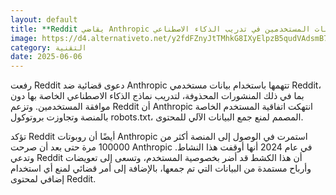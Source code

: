 ```yaml
---
layout: default
title: **Reddit يقاضي Anthropic لاستخدام بيانات المستخدمين في تدريب الذكاء الاصطناعي**
image: https://d4.alternativeto.net/y2fdFZnyJtTMhkG8IXyElpzB5qudVAdsmB7QRkx377A/rs:fill:1520:760:0/g:ce:0:0/YWJzOi8vZGlzdC9jb250ZW50LzE3NDkxNjUyMjA1MDcucG5n.png
category: التقنية
date: 2025-06-06
---
```


رفعت Reddit دعوى قضائية ضد Anthropic تتهمها باستخدام بيانات مستخدمي Reddit، بما في ذلك المنشورات المحذوفة، لتدريب نماذج الذكاء الاصطناعي الخاصة بها دون موافقة المستخدمين. وتزعم Reddit أن Anthropic انتهكت اتفاقية المستخدم الخاصة بالمنصة وتجاوزت بروتوكول robots.txt، المصمم لمنع جمع البيانات الآلي للمحتوى.

تؤكد Reddit أيضًا أن روبوتات Anthropic استمرت في الوصول إلى المنصة أكثر من 100000 مرة حتى بعد أن صرحت Anthropic في عام 2024 أنها أوقفت هذا النشاط. وتدعي Reddit أن هذا الكشط قد أضر بخصوصية المستخدم، وتسعى إلى تعويضات وأرباح مستمدة من البيانات التي تم جمعها، بالإضافة إلى أمر قضائي لمنع أي استخدام إضافي لمحتوى Reddit.
